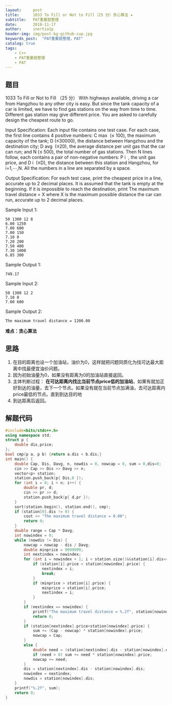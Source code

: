 ```yaml
---
layout:     post
title:      1033 To Fill or Not to Fill（25 分）贪心算法 ★
subtitle:   PAT重要题整理
date:       2018-11-17
author:     inertia1p
header-img: img/post-bg-github-cup.jpg
keywords_post:  "PAT重要题整理，PAT"
catalog: true
tags:
    - C++
    - PAT重要题整理
    - PAT
---
```


## 题目

1033 To Fill or Not to Fill （25 分）
With highways available, driving a car from Hangzhou to any other city is easy. But since the tank capacity of a car is limited, we have to find gas stations on the way from time to time. Different gas station may give different price. You are asked to carefully design the cheapest route to go.

Input Specification:
Each input file contains one test case. For each case, the first line contains 4 positive numbers: C
​max
​​  (≤ 100), the maximum capacity of the tank; D (≤30000), the distance between Hangzhou and the destination city; D
​avg
​​  (≤20), the average distance per unit gas that the car can run; and N (≤ 500), the total number of gas stations. Then N lines follow, each contains a pair of non-negative numbers: P
​i
​​ , the unit gas price, and D
​i
​​  (≤D), the distance between this station and Hangzhou, for i=1,⋯,N. All the numbers in a line are separated by a space.

Output Specification:
For each test case, print the cheapest price in a line, accurate up to 2 decimal places. It is assumed that the tank is empty at the beginning. If it is impossible to reach the destination, print The maximum travel distance = X where X is the maximum possible distance the car can run, accurate up to 2 decimal places.

Sample Input 1:
```
50 1300 12 8
6.00 1250
7.00 600
7.00 150
7.10 0
7.20 200
7.50 400
7.30 1000
6.85 300
```
Sample Output 1:
```
749.17
```
Sample Input 2:
```
50 1300 12 2
7.10 0
7.00 600
```
Sample Output 2:
```
The maximum travel distance = 1200.00
```
**难点：贪心算法**

## 思路

1. 在目的距离也设一个加油站，油价为0，这样就把问题同质化为找可达最大距离中找最便宜油价问题。
2. 因为初始油量为0，如果没有距离为0的加油站直接返回。
3. 主体判断过程： **在可达距离内找比当前节点price低的加油站**，如果有就加正好到达的油量，去下一个节点。如果没有就在当前节点加满油，去可达距离内price最低的节点。直到到达目的地
4. 到达距离后返回。

## 解题代码

```C++
#include<bits/stdc++.h>
using namespace std;
struct p {
	double dis,price;
};
bool cmp(p a, p b) {return a.dis < b.dis;}
int main() {
	double Cap, Dis, Davg, n, nowdis = 0, nowcap = 0, sum = 0,dis=0;
	cin >> Cap >> Dis >> Davg >> n;
	vector<p> station;
	station.push_back(p{ Dis,0 });
	for (int i = 0; i < n; i++) {
		double pr, d;
		cin >> pr >> d;
		station.push_back(p{ d,pr });
	}
	sort(station.begin(), station.end(), cmp);
	if (station[0].dis != 0) {
		cout << "The maximum travel distance = 0.00";
		return 0;
	}
	double range = Cap * Davg;
	int nowindex = 0;
	while (nowdis != Dis) {
		nowcap = nowcap - dis / Davg;
		double minprice = 9999999;
		int nextindex = nowindex;
		for (int i = nowindex + 1; i < station.size()&&station[i].dis<=station[nowindex].dis+range; i++) {
			if (station[i].price < station[nowindex].price) {
				nextindex = i;
				break;
			}
			if (minprice > station[i].price) {
				minprice = station[i].price;
				nextindex = i;
			}
		}
		if (nextindex == nowindex) {
			printf("The maximum travel distance = %.2f", station[nowindex].dis+range);
			return 0;
		}
		if (station[nextindex].price>station[nowindex].price) {
			sum += (Cap - nowcap) * station[nowindex].price;
			nowcap = Cap;
		}
		else {
			double need = (station[nextindex].dis - station[nowindex].dis)/Davg - nowcap;
			if (need > 0) sum += need * station[nowindex].price;
			nowcap += need;
		}
		dis = station[nextindex].dis - station[nowindex].dis;
		nowindex = nextindex;
		nowdis = station[nowindex].dis;
	}
	printf("%.2f", sum);
	return 0;
}
```
